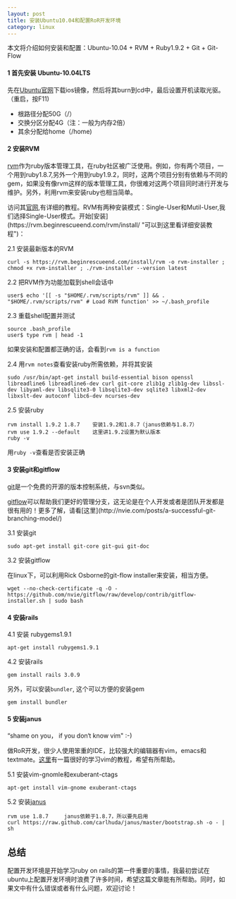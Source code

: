 ```yaml
---
layout: post
title: 安装Ubuntu10.04和配置RoR开发环境
category: linux
---
```


本文将介绍如何安装和配置：Ubuntu-10.04 \+ RVM \+ Ruby1.9.2 \+ Git \+ Git-Flow

#### 1 首先安装 Ubuntu-10.04LTS ####

先在[Ubuntu官网](http://www.ubuntu.com/download/ubuntu/download "http://www.ubuntu.com/download/ubuntu/download")下载ios镜像，然后将其burn到cd中，最后设置开机读取光驱。（重启，按F11)

+ 根路径分配50G（/）
+ 交换分区分配4G（注：一般为内存2倍）
+ 其余分配给home（/home)

#### 2 安装RVM ####

[rvm](https://rvm.beginrescueend.com/
"https://rvm.beginrescueend.com/")作为ruby版本管理工具，在ruby社区被广泛使用。例如，你有两个项目，一个用到ruby1.8.7,另外一个用到ruby1.9.2，同时，这两个项目分别有依赖与不同的gem，如果没有像rvm这样的版本管理工具，你很难对这两个项目同时进行开发与维护。另外，利用rvm来安装ruby也相当简单。

访问其[官网](https://rvm.beginrescueend.com/ "https://rvm.beginrescueend.com/"),有详细的教程。RVM有两种安装模式：Single-User和Mutil-User,我们选择Single-User模式。开始[安装](https://rvm.beginrescueend.com/rvm/install/ "可以到这里看详细安装教程")：

2.1 安装最新版本的RVM

    curl -s https://rvm.beginrescueend.com/install/rvm -o rvm-installer ; chmod +x rvm-installer ; ./rvm-installer --version latest

2.2 把RVM作为功能加载到shell会话中

    user$ echo '[[ -s "$HOME/.rvm/scripts/rvm" ]] && . "$HOME/.rvm/scripts/rvm" # Load RVM function' >> ~/.bash_profile

2.3 重载shell配置并测试

    source .bash_profile
    user$ type rvm | head -1

  如果安装和配置都正确的话，会看到`rvm is a function`

2.4 用`rvm notes`查看安装ruby所需依赖，并将其安装

    sudo /usr/bin/apt-get install build-essential bison openssl libreadline6 libreadline6-dev curl git-core zlib1g zlib1g-dev libssl-dev libyaml-dev libsqlite3-0 libsqlite3-dev sqlite3 libxml2-dev libxslt-dev autoconf libc6-dev ncurses-dev

2.5 安装ruby

    rvm install 1.9.2 1.8.7    安装1.9.2和1.8.7（janus依赖与1.8.7）
    rvm use 1.9.2 --default    这里讲1.9.2设置为默认版本
    ruby -v
  用`ruby -v`查看是否安装正确


#### 3 安装git和gitflow ####

[git](http://git-scm.com/,
"http://git-scm.com/")是一个免费的开源的版本控制系统，与svn类似。

[gitflow](https://github.com/nvie/gitflow "https://github.com/nvie/gitflow")可以帮助我们更好的管理分支，这无论是在个人开发或者是团队开发都是很有用的！更多了解，请看[这里](http://nvie.com/posts/a-successful-git-branching-model/)

3.1 安装git

    sudo apt-get install git-core git-gui git-doc

3.2 安装gitflow

在linux下，可以利用Rick Osborne的git-flow installer来安装，相当方便。

    wget --no-check-certificate -q -O - https://github.com/nvie/gitflow/raw/develop/contrib/gitflow-installer.sh | sudo bash


#### 4 安装rails ####

4.1 安装 rubygems1.9.1

    apt-get install rubygems1.9.1

4.2 安装rails

    gem install rails 3.0.9

另外，可以安装`bundler`, 这个可以方便的安装gem

    gem install bundler

#### 5 安装janus ####

“shame on you， if you don‘t know vim" :-)

做RoR开发，很少人使用笨重的IDE，比较强大的编辑器有vim，emacs和textmate。[这里](http://yannesposito.com/Scratch/en/blog/Learn-Vim-Progressively/)有一篇很好的学习vim的教程，希望有所帮助。

5.1 安装vim-gnomle和exuberant-ctags

    apt-get install vim-gnome exuberant-ctags

5.2 安装[janus](https://github.com/carlhuda/janus "https://github.com/carlhuda/janus")

    rvm use 1.8.7     janus依赖于1.8.7，所以要先启用
    curl https://raw.github.com/carlhuda/janus/master/bootstrap.sh -o - | sh


## 总结 ##

配置开发环境是开始学习ruby on
rails的第一件重要的事情，我最初尝试在ubuntu上配置开发环境时浪费了许多时间，希望这篇文章能有所帮助。同时，如果文中有什么错误或者有什么问题，欢迎讨论！
